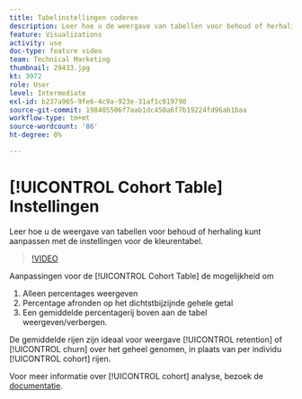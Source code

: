 ```yaml
---
title: Tabelinstellingen coderen
description: Leer hoe u de weergave van tabellen voor behoud of herhaling kunt aanpassen met de instellingen voor de kleurentabel.
feature: Visualizations
activity: use
doc-type: feature video
team: Technical Marketing
thumbnail: 29433.jpg
kt: 3972
role: User
level: Intermediate
exl-id: b237a965-9fe6-4c9a-923e-31af1c019790
source-git-commit: 198405506f7aab1dc450a6f7b19224fd96ab1baa
workflow-type: tm+mt
source-wordcount: '86'
ht-degree: 0%

---
```


# [!UICONTROL Cohort Table] Instellingen

Leer hoe u de weergave van tabellen voor behoud of herhaling kunt aanpassen met de instellingen voor de kleurentabel.

>[!VIDEO](https://video.tv.adobe.com/v/3430095/?quality=12&learn=on&captions=dut)

Aanpassingen voor de [!UICONTROL Cohort Table] de mogelijkheid om

1. Alleen percentages weergeven
1. Percentage afronden op het dichtstbijzijnde gehele getal
1. Een gemiddelde percentagerij boven aan de tabel weergeven/verbergen.

De gemiddelde rijen zijn ideaal voor weergave [!UICONTROL retention] of [!UICONTROL churn] over het geheel genomen, in plaats van per individu [!UICONTROL cohort] rijen.

Voor meer informatie over [!UICONTROL cohort] analyse, bezoek de [documentatie](https://experienceleague.adobe.com/docs/analytics/analyze/analysis-workspace/visualizations/cohort-table/t-cohort.html?lang=nl-NL).
